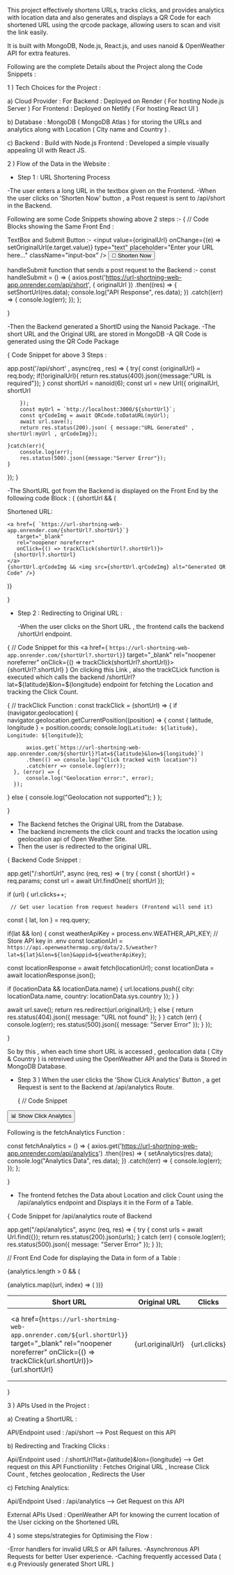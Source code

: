 This project effectively shortens URLs, tracks clicks, and provides analytics with location data and also generates and displays a QR Code for each shortened URL using the qrcode package, allowing users to scan and visit the link easily. 

It is built with MongoDB, Node.js, React.js, and uses nanoid & OpenWeather API for extra features.

Following are the complete Details about the Project along the Code Snippets : 


1 ) Tech Choices for the Project : 

a) Cloud Provider : 
For Backend : Deployed on Render ( For hosting Node.js Server ) 
For Frontend : Deployed on Netlify ( For hosting React UI ) 

b) Database : MongoDB ( MongoDB Atlas ) for storing the URLs and analytics along with Location ( City name and Country ) . 

c) 
Backend : Build with Node.js 
Frontend : Developed a simple visually appealing UI with React JS. 


2 ) Flow of the Data in the Website : 

- Step 1 : URL Shortening Process 


-The user enters a long URL in the textbox given on the Frontend. 
-When the user clicks on 'Shorten Now' button , a Post request is sent to /api/short in the Backend. 

Following are some Code Snippets showing above 2 steps :-
{
// Code Blocks showing the Same 
Front End : 

TextBox and Submit Button :- 
  <input
          value={originalUrl}
          onChange={(e) => setOriginalUrl(e.target.value)}
          type="text"
          placeholder="Enter your URL here..."
          className="input-box"
        />
    <button onClick={handleSubmit} className="crazy-button">
          🚀 Shorten Now
    </button>

handleSubmit function that sends a post request to the Backend :-
const handleSubmit = () => {
    axios.post('https://url-shortning-web-app.onrender.com/api/short', { originalUrl })
    .then((res) => {
        setShortUrl(res.data);
        console.log("API Response", res.data);
    })
    .catch((err) => {
        console.log(err);
    });
  };

}

-Then the Backend generated a ShortID using the Nanoid Package. 
-The short URL and the Original URL are stored in MongoDB
-A QR Code is generated using the QR Code Package  

{ Code Snippet for above 3 Steps : 

app.post('/api/short' , async(req , res) => {
    try{
        const {originalUrl} = req.body;
            if(!originalUrl){
                return res.status(400).json({message:"URL is required"});
            }
            const shortUrl = nanoid(6);
        const url = new Url({
            originalUrl,
            shortUrl
        
        });
        const myUrl = `http://localhost:3000/${shortUrl}`;
        const qrCodeImg = await QRCode.toDataURL(myUrl);
        await url.save();
        return res.status(200).json( { message:"URL Generated" , shortUrl:myUrl , qrCodeImg});

    }catch(err){
        console.log(err);
        res.status(500).json({message:"Server Error"});
    }   
});
}

-The ShortURL got from the Backend is displayed on the Front End by the following code Block : 
{
    {shortUrl && (
  <div className="short-url">
    <p>Shortened URL:</p>
    
    <a href={ `https://url-shortning-web-app.onrender.com/{shortUrl?.shortUrl}`} 
       target="_blank" 
       rel="noopener noreferrer"
       onClick={() => trackClick(shortUrl?.shortUrl)}>
      {shortUrl?.shortUrl}
    </a>
    {shortUrl.qrCodeImg && <img src={shortUrl.qrCodeImg} alt="Generated QR Code" />}
  </div>
)}

}


- Step 2 : Redirecting to Original URL :

  -When the user clicks on the Short URL , the frontend calls the backend /shortUrl endpoint.

{  // Code Snippet for this 
  <a href={ `https://url-shortning-web-app.onrender.com/{shortUrl?.shortUrl}`} 
       target="_blank" 
       rel="noopener noreferrer"
       onClick={() => trackClick(shortUrl?.shortUrl)}>
      {shortUrl?.shortUrl}
    </a>
  } 
On clicking this Link , also the trackCLick function is executed which calls the backend /shortUrl?lat=${latitude}&lon=${longitude} endpoint for fetching the Location and tracking the Click Count. 

{  // trackClick Function : 
const trackClick = (shortUrl) => {
  if (navigator.geolocation) {
      navigator.geolocation.getCurrentPosition((position) => {
          const { latitude, longitude } = position.coords;
          console.log(`Latitude: ${latitude}, Longitude: ${longitude}`);
          
          axios.get(`https://url-shortning-web-app.onrender.com/${shortUrl}?lat=${latitude}&lon=${longitude}`)
          .then(() => console.log("Click tracked with location"))
          .catch(err => console.log(err));
      }, (error) => {
          console.log("Geolocation error:", error);
      });
  } else {
      console.log("Geolocation not supported");
  }
};

}



- The Backend fetches the Original URL from the Database.
- The backend increments the click count and tracks the location using geolocation api of Open Weather Site.
- Then the user is redirected to the original URL.

{ Backend Code Snippet : 

app.get("/:shortUrl", async (req, res) => {
        try {
            const { shortUrl } = req.params;
            const url = await Url.findOne({ shortUrl });
    
  if (url) {
        url.clicks++;
    
     // Get user location from request headers (Frontend will send it)
  const { lat, lon } = req.query;
    
  if(lat && lon) {
const weatherApiKey = process.env.WEATHER_API_KEY; // Store API key in .env
const locationUrl = `https://api.openweathermap.org/data/2.5/weather?lat=${lat}&lon=${lon}&appid=${weatherApiKey}`;
    
const locationResponse = await fetch(locationUrl);
const locationData = await locationResponse.json();
    
if (locationData && locationData.name) {
                        url.locations.push({ city: locationData.name, country: locationData.sys.country });
  }
}
    
  await url.save();
  return res.redirect(url.originalUrl);
  } else {
                return res.status(404).json({ message: "URL not found" });
  }
  } catch (err) {
            console.log(err);
            res.status(500).json({ message: "Server Error" });
  }
});

} 


So by this ,  when each time short URL is accessed ,   geolocation data ( City & Country ) is retreived using the OpenWeather API and the Data is Stored in MongoDB Database.


- Step 3 ) When the user clicks the 'Show CLick Analytics' Button , a get Request is sent to the Backend at /api/analytics Route.

  { // Code Snippet

 <button onClick={fetchAnalytics} className="analytics-button">
          📊 Show Click Analytics
  </button>

  Following is the fetchAnalytics Function : 
  
  const fetchAnalytics = () => {
  axios.get('https://url-shortning-web-app.onrender.com/api/analytics')
  .then((res) => {
      setAnalytics(res.data);
      console.log("Analytics Data", res.data);
  })
  .catch((err) => {
      console.log(err);
  });
};

}
  
- The frontend fetches the Data about Location and click Count using the /api/analytics endpoint and Displays it in the Form of a Table.

{ Code Snippet for /api/analytics route of Backend 

  app.get("/api/analytics", async (req, res) => {
        try {
            const urls = await Url.find({});
            return res.status(200).json(urls);
        } catch (err) {
            console.log(err);
            res.status(500).json({ message: "Server Error" });
        }
    });

// Front End Code for displaying the Data in form of a Table  : 


  {analytics.length > 0 && (
          <div className="analytics-container">
           <table className="analytics-table">
    <thead>
        <tr>
            <th>Short URL</th>
            <th>Original URL</th>
            <th>Clicks</th>
            <th>Locations</th>
        </tr>
    </thead>
    <tbody>
        {analytics.map((url, index) => (
            <tr key={index}>
                <td>
                <a href={`https://url-shortning-web-app.onrender.com/${url.shortUrl}`}
   target="_blank" 
   rel="noopener noreferrer" 
   onClick={() => trackClick(url.shortUrl)}>
   {url.shortUrl}
</a>
                </td>
                <td>{url.originalUrl}</td>
                <td>{url.clicks}</td>
                <td>
                    {url.locations && url.locations.length > 0 ? (
                        url.locations.map((loc, i) => (
                            <div key={i}>{loc.city}, {loc.country}</div>
                        ))
                    ) : (
                        "No Data"
                    )}
                </td>
            </tr>
        ))}
    </tbody>
</table>


}





3 ) APIs Used in the Project : 

a) Creating a ShortURL :

API/Endpoint used : /api/short    --> Post Request on this API

b) Redirecting and Tracking Clicks : 

Api/Endpoint used : /:shortUrl?lat={latitude}&lon={longitude} --> Get request on this API
Functionility : 
Fetches Original URL , Increase Click Count , fetches geolocation , Redirects the User

c) Fetching Analytics: 

Api/Endpoint Used : /api/analytics --> Get Request on this API 

External APIs Used : OpenWeather API for knowing the current location of the User cicking on the Shortened URL 


4 ) some steps/strategies for Optimising the Flow :

-Error handlers for invalid URLS or API failures. 
-Asynchronous API Requests for better User experience. 
-Caching frequently accessed Data ( e.g Previously generated Short URL ) 


       



    

    


  










  


